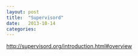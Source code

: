 ```yaml
---
layout: post
title:  "Supervisord"
date:   2013-10-14
categories: 
---
```


http://supervisord.org/introduction.html#overview
